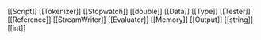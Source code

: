 [[Script]]
[[Tokenizer]]
[[Stopwatch]]
[[double]]
[[Data]]
[[Type]]
[[Tester]]
[[Reference]]
[[StreamWriter]]
[[Evaluator]]
[[Memory]]
[[Output]]
[[string]]
[[int]]
